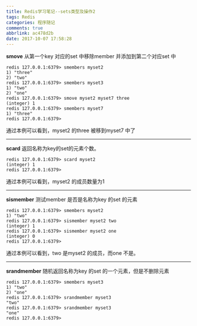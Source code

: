 ```yaml
---
title: Redis学习笔记--sets类型及操作2
tags: Redis
categories: 程序随记
comments: true
abbrlink: ac478d2b
date: 2017-10-07 17:58:28
---
```

**smove**
从第一个key 对应的set 中移除member 并添加到第二个对应set 中
```
redis 127.0.0.1:6379> smembers myset2
1) "three"
2) "two"
redis 127.0.0.1:6379> smembers myset3
1) "two"
2) "one"
redis 127.0.0.1:6379> smove myset2 myset7 three
(integer) 1
redis 127.0.0.1:6379> smembers myset7
1) "three"
redis 127.0.0.1:6379>
```
通过本例可以看到，myset2 的three 被移到myset7 中了
___

**scard**
返回名称为key的set的元素个数。
```
redis 127.0.0.1:6379> scard myset2
(integer) 1
redis 127.0.0.1:6379>
```
通过本例可以看到，myset2 的成员数量为1
___

**sismember**
测试member 是否是名称为key 的set 的元素
```
redis 127.0.0.1:6379> smembers myset2
1) "two"
redis 127.0.0.1:6379> sismember myset2 two
(integer) 1
redis 127.0.0.1:6379> sismember myset2 one
(integer) 0
redis 127.0.0.1:6379>
```
通过本例可以看到，two 是myset2 的成员，而one 不是。

___

**srandmember**
随机返回名称为key 的set 的一个元素，但是不删除元素
```
redis 127.0.0.1:6379> smembers myset3
1) "two"
2) "one"
redis 127.0.0.1:6379> srandmember myset3
"two"
redis 127.0.0.1:6379> srandmember myset3
"one"
redis 127.0.0.1:6379>
```
